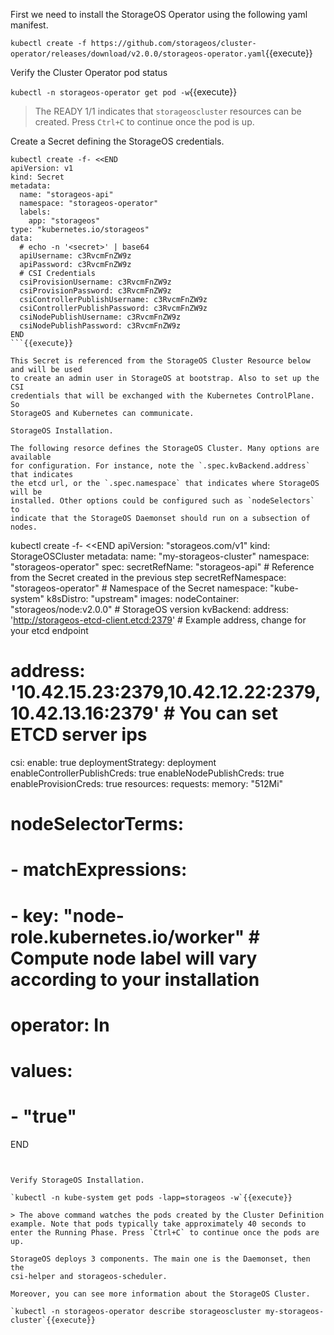 
First we need to install the StorageOS Operator using the following yaml manifest.

`kubectl create -f https://github.com/storageos/cluster-operator/releases/download/v2.0.0/storageos-operator.yaml`{{execute}}

Verify the Cluster Operator pod status

`kubectl -n storageos-operator get pod -w`{{execute}}

> The READY 1/1 indicates that `storageoscluster` resources can be created. Press `Ctrl+C` to continue once the pod is up.

Create a Secret defining the StorageOS credentials.

```
kubectl create -f- <<END
apiVersion: v1
kind: Secret
metadata:
  name: "storageos-api"
  namespace: "storageos-operator"
  labels:
    app: "storageos"
type: "kubernetes.io/storageos"
data:
  # echo -n '<secret>' | base64
  apiUsername: c3RvcmFnZW9z
  apiPassword: c3RvcmFnZW9z
  # CSI Credentials
  csiProvisionUsername: c3RvcmFnZW9z
  csiProvisionPassword: c3RvcmFnZW9z
  csiControllerPublishUsername: c3RvcmFnZW9z
  csiControllerPublishPassword: c3RvcmFnZW9z
  csiNodePublishUsername: c3RvcmFnZW9z
  csiNodePublishPassword: c3RvcmFnZW9z
END
```{{execute}}

This Secret is referenced from the StorageOS Cluster Resource below and will be used
to create an admin user in StorageOS at bootstrap. Also to set up the CSI
credentials that will be exchanged with the Kubernetes ControlPlane. So
StorageOS and Kubernetes can communicate.

StorageOS Installation.

The following resorce defines the StorageOS Cluster. Many options are available
for configuration. For instance, note the `.spec.kvBackend.address` that indicates
the etcd url, or the `.spec.namespace` that indicates where StorageOS will be
installed. Other options could be configured such as `nodeSelectors` to
indicate that the StorageOS Daemonset should run on a subsection of nodes.

```
kubectl create -f- <<END
apiVersion: "storageos.com/v1"
kind: StorageOSCluster
metadata:
  name: "my-storageos-cluster"
  namespace: "storageos-operator"
spec:
  secretRefName: "storageos-api" # Reference from the Secret created in the previous step
  secretRefNamespace: "storageos-operator"  # Namespace of the Secret
  namespace: "kube-system"
  k8sDistro: "upstream"
  images:
    nodeContainer: "storageos/node:v2.0.0" # StorageOS version
  kvBackend:
    address: 'http://storageos-etcd-client.etcd:2379' # Example address, change for your etcd endpoint
  # address: '10.42.15.23:2379,10.42.12.22:2379,10.42.13.16:2379' # You can set ETCD server ips
  csi:
    enable: true
    deploymentStrategy: deployment
    enableControllerPublishCreds: true
    enableNodePublishCreds: true
    enableProvisionCreds: true
  resources:
    requests:
    memory: "512Mi"
#  nodeSelectorTerms:
#    - matchExpressions:
#      - key: "node-role.kubernetes.io/worker" # Compute node label will vary according to your installation
#        operator: In
#        values:
#        - "true"
END
```{{execute}}


Verify StorageOS Installation.

`kubectl -n kube-system get pods -lapp=storageos -w`{{execute}}

> The above command watches the pods created by the Cluster Definition example. Note that pods typically take approximately 40 seconds to enter the Running Phase. Press `Ctrl+C` to continue once the pods are up.

StorageOS deploys 3 components. The main one is the Daemonset, then the
csi-helper and storageos-scheduler.

Moreover, you can see more information about the StorageOS Cluster.

`kubectl -n storageos-operator describe storageoscluster my-storageos-cluster`{{execute}}

